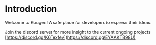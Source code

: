 # Introduction

Welcome to Kougen! A safe place for developers to express their ideas.

Join the discord server for more insight to the current ongoing projects [https://discord.gg/K6Texfev](https://discord.gg/EYAAKTB98U)
